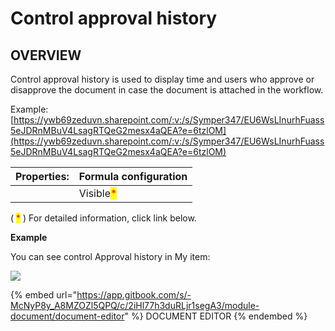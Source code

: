# Control approval history

## OVERVIEW

Control approval history is used to display time and users who approve or disapprove the document in case the document is attached in the workflow.

Example: [https://ywb69zeduvn.sharepoint.com/:v:/s/Symper347/EU6WsLInurhFuass5eJDRnMBuV4LsagRTQeG2mesx4aQEA?e=6tzlOM](https://ywb69zeduvn.sharepoint.com/:v:/s/Symper347/EU6WsLInurhFuass5eJDRnMBuV4LsagRTQeG2mesx4aQEA?e=6tzlOM)

| Properties: | Formula configuration                      |
| ----------- | ------------------------------------------ |
|             | Visible<mark style="color:red;">\*</mark>  |

( <mark style="color:red;">\*</mark> ) For detailed information, click link below.

**Example**

You can see control Approval history in My item:

![](<../../.gitbook/assets/image (141).png>)

{% embed url="https://app.gitbook.com/s/-McNyP8y_A8MZOZl5QPQ/c/2iHl77h3duRLjr1segA3/module-document/document-editor" %}
DOCUMENT EDITOR
{% endembed %}
